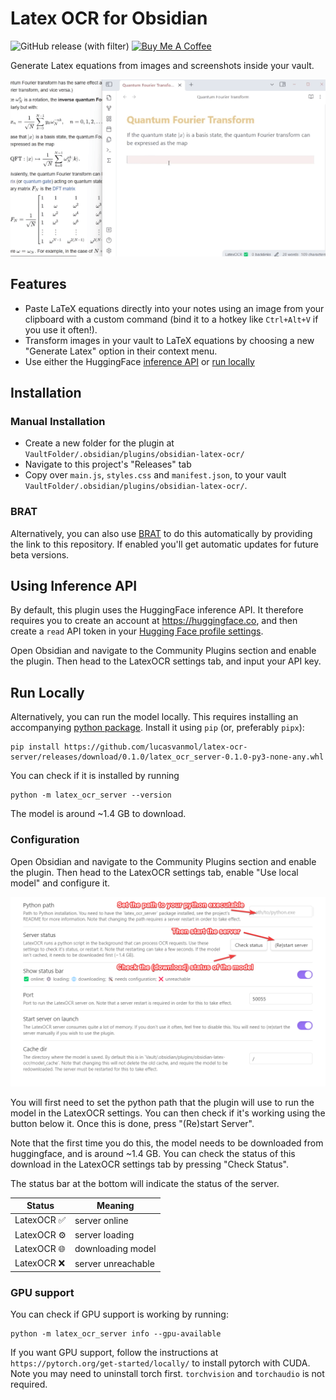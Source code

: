 # Latex OCR for Obsidian
![GitHub release (with filter)](https://img.shields.io/github/v/release/lucasvanmol/obsidian-latex-ocr) 
<a href="https://www.buymeacoffee.com/lucasvanmol" target="_blank"><img src="https://cdn.buymeacoffee.com/buttons/default-orange.png" alt="Buy Me A Coffee" height="20" width="100"></a>


Generate Latex equations from images and screenshots inside your vault.

![demo](images/demo.gif)


## Features

- Paste LaTeX equations directly into your notes using an image from your clipboard with a custom command (bind it to a hotkey like `Ctrl+Alt+V` if you use it often!).
- Transform images in your vault to LaTeX equations by choosing a new "Generate Latex" option in their context menu.
- Use either the HuggingFace [inference API](#using-inference-api) or [run locally](#run-locally)

## Installation

### Manual Installation

- Create a new folder for the plugin at `VaultFolder/.obsidian/plugins/obsidian-latex-ocr/`
- Navigate to this project's "Releases" tab
- Copy over `main.js`, `styles.css` and `manifest.json`, to your vault `VaultFolder/.obsidian/plugins/obsidian-latex-ocr/`.

### BRAT

Alternatively, you can also use [BRAT](https://github.com/TfTHacker/obsidian42-brat) to do this automatically by providing the link to this repository. If enabled you'll get automatic updates for future beta versions.

## Using Inference API

By default, this plugin uses the HuggingFace inference API. It therefore requires you to create an account at https://huggingface.co, and then create a `read` API token in your [Hugging Face profile settings](https://huggingface.co/settings/tokens).

Open Obsidian and navigate to the Community Plugins section and enable the plugin. Then head to the LatexOCR settings tab, and input your API key.

## Run Locally

Alternatively, you can run the model locally. This requires installing an accompanying [python package](https://github.com/lucasvanmol/latex-ocr-server). Install it using `pip` (or, preferably `pipx`):

```
pip install https://github.com/lucasvanmol/latex-ocr-server/releases/download/0.1.0/latex_ocr_server-0.1.0-py3-none-any.whl
```

You can check if it is installed by running

```
python -m latex_ocr_server --version
```

The model is around ~1.4 GB to download.

### Configuration

Open Obsidian and navigate to the Community Plugins section and enable the plugin. Then head to the LatexOCR settings tab, enable "Use local model" and configure it.

![settings](images/settings.png)

You will first need to set the python path that the plugin will use to run the model in the LatexOCR settings. You can then check if it's working using the button below it. Once this is done, press "(Re)start Server".

Note that the first time you do this, the model needs to be downloaded from huggingface, and is around ~1.4 GB. You can check the status of this download in the LatexOCR settings tab by pressing "Check Status".

The status bar at the bottom will indicate the status of the server.

| Status     | Meaning            |
| ---------- | ------------------ |
| LatexOCR ✅ | server online      |
| LatexOCR ⚙️ | server loading     |
| LatexOCR 🌐 | downloading model  |
| LatexOCR ❌ | server unreachable |

### GPU support

You can check if GPU support is working by running:

```
python -m latex_ocr_server info --gpu-available
```

If you want GPU support, follow the instructions at `https://pytorch.org/get-started/locally/` to install pytorch with CUDA. Note you may need to uninstall torch first. `torchvision` and `torchaudio` is not required. 

